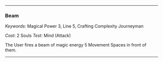 ___

### Beam

*Keywords*: Magical Power 3, Line 5, Crafting Complexity Journeyman

*Cost*: 2 Souls
*Test*: Mind (Attack)

The User fires a beam of magic energy 5 Movement Spaces in front of them.

___